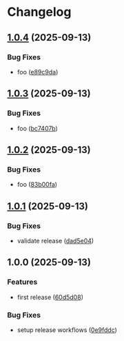 # Changelog

## [1.0.4](https://github.com/jalvarezit/gsd/compare/v1.0.3...v1.0.4) (2025-09-13)


### Bug Fixes

* foo ([e89c9da](https://github.com/jalvarezit/gsd/commit/e89c9daeaf1d8a6239d642b1be0eacdc2d67880f))

## [1.0.3](https://github.com/jalvarezit/gsd/compare/v1.0.2...v1.0.3) (2025-09-13)


### Bug Fixes

* foo ([bc7407b](https://github.com/jalvarezit/gsd/commit/bc7407b7c6782d31d3036b8b682bb6c5de4a5e19))

## [1.0.2](https://github.com/jalvarezit/gsd/compare/v1.0.1...v1.0.2) (2025-09-13)


### Bug Fixes

* foo ([83b00fa](https://github.com/jalvarezit/gsd/commit/83b00faadbed44705f28726d59510062b96a70a6))

## [1.0.1](https://github.com/jalvarezit/gsd/compare/v1.0.0...v1.0.1) (2025-09-13)


### Bug Fixes

* validate release ([dad5e04](https://github.com/jalvarezit/gsd/commit/dad5e047c167e6e02e3dd8989edfb8b8b2d9b546))

## 1.0.0 (2025-09-13)


### Features

* first release ([60d5d08](https://github.com/jalvarezit/gsd/commit/60d5d089b7284ba56c42bf0a1b0ee1abde93614b))


### Bug Fixes

* setup release workflows ([0e9fddc](https://github.com/jalvarezit/gsd/commit/0e9fddcb7fb66f1460636c5ae91571d566f40182))
